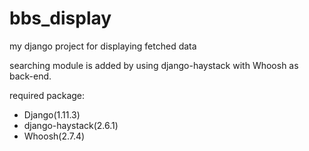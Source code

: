 # bbs_display
my django project for displaying fetched data

searching module is added by using django-haystack with Whoosh as back-end.

required package:
* Django(1.11.3)
* django-haystack(2.6.1)
* Whoosh(2.7.4)
